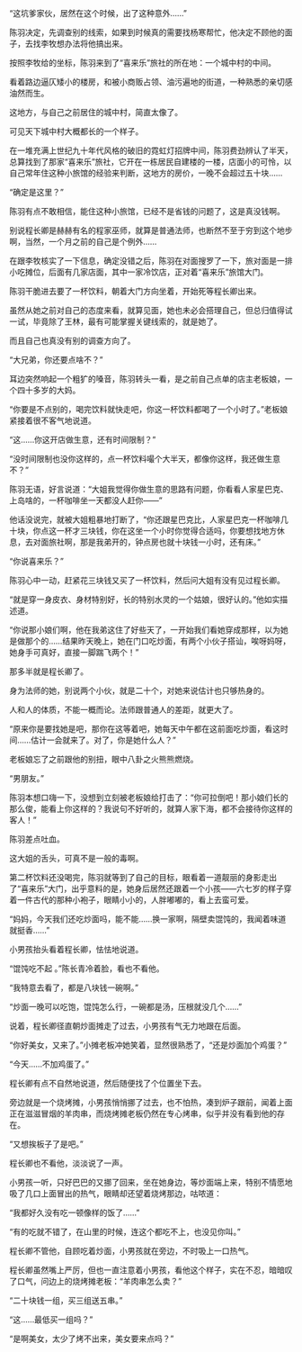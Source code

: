 “这坑爹家伙，居然在这个时候，出了这种意外……”

陈羽决定，先调查别的线索，如果到时候真的需要找杨寒帮忙，他决定不顾他的面子，去找李牧想办法将他搞出来。

按照李牧给的坐标，陈羽来到了“喜来乐”旅社的所在地：一个城中村的中间。

看着路边逼仄矮小的楼房，和被小商贩占领、油污遍地的街道，一种熟悉的亲切感油然而生。

这地方，与自己之前居住的城中村，简直太像了。

可见天下城中村大概都长的一个样子。

在一堆充满上世纪九十年代风格的破旧的霓虹灯招牌中间，陈羽费劲辨认了半天，总算找到了那家“喜来乐”旅社，它开在一栋居民自建楼的一楼，店面小的可怜，以自己常年住这种小旅馆的经验来判断，这地方的房价，一晚不会超过五十块……

“确定是这里？”

陈羽有点不敢相信，能住这种小旅馆，已经不是省钱的问题了，这是真没钱啊。

别说程长卿是赫赫有名的程家巫师，就算是普通法师，也断然不至于穷到这个地步啊，当然，一个月之前的自己是个例外……

在跟李牧核实了一下信息，确定没错之后，陈羽在对面搜罗了一下，旅对面是一排小吃摊位，后面有几家店面，其中一家冷饮店，正对着“喜来乐”旅馆大门。

陈羽干脆进去要了一杯饮料，朝着大门方向坐着，开始死等程长卿出来。

虽然从她之前对自己的态度来看，就算见面，她也未必会搭理自己，但总归值得试一试，毕竟除了王林，最有可能掌握关键线索的，就是她了。

而且自己也真没有别的调查方向了。

“大兄弟，你还要点啥不？”

耳边突然响起一个粗犷的嗓音，陈羽转头一看，是之前自己点单的店主老板娘，一个四十多岁的大妈。

“你要是不点别的，喝完饮料就快走吧，你这一杯饮料都喝了一个小时了。”老板娘紧接着很不客气地说道。

“这……你这开店做生意，还有时间限制？”

“没时间限制也没你这样的，点一杯饮料嘬个大半天，都像你这样，我还做生意不？”

陈羽无语，好言说道：“大姐我觉得你做生意的思路有问题，你看看人家星巴克、上岛啥的，一杯咖啡坐一天都没人赶你——”

他话没说完，就被大姐粗暴地打断了，“你还跟星巴克比，人家星巴克一杯咖啡几十块，你点这一杯才三块钱，你在这坐一个小时你觉得合适吗，你要想找地方休息，去对面旅社啊，那是我弟开的，钟点房也就十块钱一小时，还有床。”

“你说喜来乐？”

陈羽心中一动，赶紧花三块钱又买了一杯饮料，然后问大姐有没有见过程长卿。

“就是穿一身皮衣、身材特别好，长的特别水灵的一个姑娘，很好认的。”他如实描述道。

“你说那小娘们啊，他在我弟这住了好些天了，一开始我们看她穿成那样，以为她是做那个的……结果昨天晚上，她在门口吃炒面，有两个小伙子搭讪，唉呀妈呀，她身手可真好，直接一脚踹飞两个！”

那多半就是程长卿了。

身为法师的她，别说两个小伙，就是二十个，对她来说估计也只够热身的。

人和人的体质，不能一概而论。法师跟普通人的差距，就更大了。

“原来你是要找她是吧，那你在这等着吧，她每天中午都在这前面吃炒面，看这时间……估计一会就来了。对了，你是她什么人？”

老板娘忘了之前跟他的别扭，眼中八卦之火熊熊燃烧。

“男朋友。”

陈羽本想口嗨一下，没想到立刻被老板娘给打击了：“你可拉倒吧！那小娘们长的那么俊，能看上你这样的？我说句不好听的，就算人家下海，都不会接待你这样的客人！”

陈羽差点吐血。

这大姐的舌头，可真不是一般的毒啊。

第二杯饮料还没喝完，陈羽就等到了自己的目标，眼看着一道靓丽的身影走出了“喜来乐”大门，出乎意料的是，她身后居然还跟着一个小孩——六七岁的样子穿着一件古代的那种小袍子，眼睛小小的，人胖嘟嘟的，看上去蛮可爱。

“妈妈，今天我们还吃炒面吗，能不能……换一家啊，隔壁卖馄饨的，我闻着味道就挺香……”

小男孩抬头看着程长卿，怯怯地说道。

“馄饨吃不起 。”陈长青冷着脸，看也不看他。

“我特意去看了，都是八块钱一碗啊。”

“炒面一晚可以吃饱，馄饨怎么行，一碗都是汤，压根就没几个……”

说着，程长卿径直朝炒面摊走了过去，小男孩有气无力地跟在后面。

“你好美女，又来了。”小摊老板冲她笑着，显然很熟悉了，“还是炒面加个鸡蛋？”

“今天……不加鸡蛋了。”

程长卿有点不自然地说道，然后随便找了个位置坐下去。

旁边就是一个烧烤摊，小男孩悄悄挪了过去，也不怕热，凑到炉子跟前，闻着上面正在滋滋冒烟的羊肉串，而烧烤摊老板仍然在专心烤串，似乎并没有看到他的存在。

“又想挨板子了是吧。”

程长卿也不看他，淡淡说了一声。

小男孩一听，只好巴巴的又挪了回来，坐在她身边，等炒面端上来，特别不情愿地吸了几口上面冒出的热气，眼睛却还望着烧烤那边，咕哝道：

“我都好久没有吃一顿像样的饭了……”

“有的吃就不错了，在山里的时候，连这个都吃不上，也没见你叫。”

程长卿不管他，自顾吃着炒面，小男孩就在旁边，不时吸上一口热气。

程长卿虽然嘴上严厉，但也一直注意着小男孩，看他这个样子，实在不忍，暗暗叹了口气，问边上的烧烤摊老板：“羊肉串怎么卖？”

“二十块钱一组，买三组送五串。”

“这……最低买一组吗？”

“是啊美女，太少了烤不出来，美女要来点吗？”

